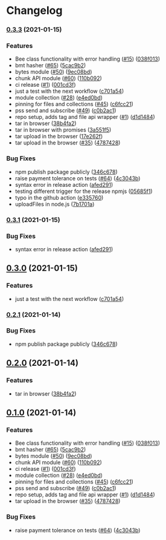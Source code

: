# Changelog

### [0.3.3](https://www.github.com/vojtechsimetka/bee-js/compare/v0.3.3...v0.3.3) (2021-01-15)


### Features

* Bee class functionality with error handling ([#15](https://www.github.com/vojtechsimetka/bee-js/issues/15)) ([038f013](https://www.github.com/vojtechsimetka/bee-js/commit/038f013f44e31cb024e7503db19e8c7c116debc5))
* bmt hasher ([#65](https://www.github.com/vojtechsimetka/bee-js/issues/65)) ([5cac9b2](https://www.github.com/vojtechsimetka/bee-js/commit/5cac9b2b573a2dfbaf7705e889dfada1520787a2))
* bytes module ([#50](https://www.github.com/vojtechsimetka/bee-js/issues/50)) ([9ec08bd](https://www.github.com/vojtechsimetka/bee-js/commit/9ec08bd4b5c5fa1df424f43c3d1f4d640d98b7fd))
* chunk API module ([#60](https://www.github.com/vojtechsimetka/bee-js/issues/60)) ([110b092](https://www.github.com/vojtechsimetka/bee-js/commit/110b092b88b25cb6c2b69a2713ce95da54012eb0))
* ci release ([#1](https://www.github.com/vojtechsimetka/bee-js/issues/1)) ([001cd3f](https://www.github.com/vojtechsimetka/bee-js/commit/001cd3f849e390b8f545ae39c661c10b3151bf95))
* just a test with the next workflow ([c701a54](https://www.github.com/vojtechsimetka/bee-js/commit/c701a546f099a156ce7f07ce22ff2dfb78eaae25))
* module collection ([#28](https://www.github.com/vojtechsimetka/bee-js/issues/28)) ([e4ed0bd](https://www.github.com/vojtechsimetka/bee-js/commit/e4ed0bd265521c1c11eb55be039219a01edf2112))
* pinning for files and collections ([#45](https://www.github.com/vojtechsimetka/bee-js/issues/45)) ([c6fcc21](https://www.github.com/vojtechsimetka/bee-js/commit/c6fcc21389414a2d420525bef3b5eda8f829cd3b))
* pss send and subscribe ([#49](https://www.github.com/vojtechsimetka/bee-js/issues/49)) ([c0b2ac1](https://www.github.com/vojtechsimetka/bee-js/commit/c0b2ac1dc89475755d967e374135af755c0686ef))
* repo setup, adds tag and file api wrapper ([#1](https://www.github.com/vojtechsimetka/bee-js/issues/1)) ([d1d1484](https://www.github.com/vojtechsimetka/bee-js/commit/d1d148431143059bb55c579ffceb6dcee836c5e2))
* tar in browser ([38b4fa2](https://www.github.com/vojtechsimetka/bee-js/commit/38b4fa27be26885146d636c51d8aba16d127f4bf))
* tar in browser with promises ([3a551f5](https://www.github.com/vojtechsimetka/bee-js/commit/3a551f5bf6d01a23f1cf7f1de504b6187ac9d828))
* tar upload in the browser ([17e262f](https://www.github.com/vojtechsimetka/bee-js/commit/17e262f3973fb7019ba09bd9a5f01e4095e6d673))
* tar upload in the browser ([#35](https://www.github.com/vojtechsimetka/bee-js/issues/35)) ([4787428](https://www.github.com/vojtechsimetka/bee-js/commit/4787428e2867d6b931e3dd4afcbdff019e75434b))


### Bug Fixes

* npm publish package publicly ([346c678](https://www.github.com/vojtechsimetka/bee-js/commit/346c6787732b334e5ffd9f683ae0d818a846ca6f))
* raise payment tolerance on tests ([#64](https://www.github.com/vojtechsimetka/bee-js/issues/64)) ([4c3043b](https://www.github.com/vojtechsimetka/bee-js/commit/4c3043be4034611c1b69d75f781a88366697c6b4))
* syntax error in release action ([afed291](https://www.github.com/vojtechsimetka/bee-js/commit/afed291c6eae219a292310f85188896c1a620dd5))
* testing different trigger for the release npmjs ([05685f1](https://www.github.com/vojtechsimetka/bee-js/commit/05685f1340fe6bc66bada913b3a4b24ec6cec274))
* typo in the github action ([e335760](https://www.github.com/vojtechsimetka/bee-js/commit/e33576028a4a2a2304eb2a6b890b5e44c1ee0de1))
* uploadFiles in node.js ([7b1701a](https://www.github.com/vojtechsimetka/bee-js/commit/7b1701aefa4aefc36238bee9d42ee37c34281293))

### [0.3.1](https://www.github.com/vojtechsimetka/bee-js/compare/v0.3.0...v0.3.1) (2021-01-15)


### Bug Fixes

* syntax error in release action ([afed291](https://www.github.com/vojtechsimetka/bee-js/commit/afed291c6eae219a292310f85188896c1a620dd5))

## [0.3.0](https://www.github.com/vojtechsimetka/bee-js/compare/v0.2.1...v0.3.0) (2021-01-15)


### Features

* just a test with the next workflow ([c701a54](https://www.github.com/vojtechsimetka/bee-js/commit/c701a546f099a156ce7f07ce22ff2dfb78eaae25))

### [0.2.1](https://www.github.com/vojtechsimetka/bee-js/compare/v0.2.0...v0.2.1) (2021-01-14)


### Bug Fixes

* npm publish package publicly ([346c678](https://www.github.com/vojtechsimetka/bee-js/commit/346c6787732b334e5ffd9f683ae0d818a846ca6f))

## [0.2.0](https://www.github.com/vojtechsimetka/bee-js/compare/v0.1.0...v0.2.0) (2021-01-14)


### Features

* tar in browser ([38b4fa2](https://www.github.com/vojtechsimetka/bee-js/commit/38b4fa27be26885146d636c51d8aba16d127f4bf))

## [0.1.0](https://www.github.com/vojtechsimetka/bee-js/compare/v0.1.0...v0.1.0) (2021-01-14)


### Features

* Bee class functionality with error handling ([#15](https://www.github.com/vojtechsimetka/bee-js/issues/15)) ([038f013](https://www.github.com/vojtechsimetka/bee-js/commit/038f013f44e31cb024e7503db19e8c7c116debc5))
* bmt hasher ([#65](https://www.github.com/vojtechsimetka/bee-js/issues/65)) ([5cac9b2](https://www.github.com/vojtechsimetka/bee-js/commit/5cac9b2b573a2dfbaf7705e889dfada1520787a2))
* bytes module ([#50](https://www.github.com/vojtechsimetka/bee-js/issues/50)) ([9ec08bd](https://www.github.com/vojtechsimetka/bee-js/commit/9ec08bd4b5c5fa1df424f43c3d1f4d640d98b7fd))
* chunk API module ([#60](https://www.github.com/vojtechsimetka/bee-js/issues/60)) ([110b092](https://www.github.com/vojtechsimetka/bee-js/commit/110b092b88b25cb6c2b69a2713ce95da54012eb0))
* ci release ([#1](https://www.github.com/vojtechsimetka/bee-js/issues/1)) ([001cd3f](https://www.github.com/vojtechsimetka/bee-js/commit/001cd3f849e390b8f545ae39c661c10b3151bf95))
* module collection ([#28](https://www.github.com/vojtechsimetka/bee-js/issues/28)) ([e4ed0bd](https://www.github.com/vojtechsimetka/bee-js/commit/e4ed0bd265521c1c11eb55be039219a01edf2112))
* pinning for files and collections ([#45](https://www.github.com/vojtechsimetka/bee-js/issues/45)) ([c6fcc21](https://www.github.com/vojtechsimetka/bee-js/commit/c6fcc21389414a2d420525bef3b5eda8f829cd3b))
* pss send and subscribe ([#49](https://www.github.com/vojtechsimetka/bee-js/issues/49)) ([c0b2ac1](https://www.github.com/vojtechsimetka/bee-js/commit/c0b2ac1dc89475755d967e374135af755c0686ef))
* repo setup, adds tag and file api wrapper ([#1](https://www.github.com/vojtechsimetka/bee-js/issues/1)) ([d1d1484](https://www.github.com/vojtechsimetka/bee-js/commit/d1d148431143059bb55c579ffceb6dcee836c5e2))
* tar upload in the browser ([#35](https://www.github.com/vojtechsimetka/bee-js/issues/35)) ([4787428](https://www.github.com/vojtechsimetka/bee-js/commit/4787428e2867d6b931e3dd4afcbdff019e75434b))


### Bug Fixes

* raise payment tolerance on tests ([#64](https://www.github.com/vojtechsimetka/bee-js/issues/64)) ([4c3043b](https://www.github.com/vojtechsimetka/bee-js/commit/4c3043be4034611c1b69d75f781a88366697c6b4))
